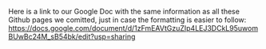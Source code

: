 Here is a link to our Google Doc with the same information as all these Github pages we comitted, just in case the formatting is easier to follow:
https://docs.google.com/document/d/1zFmEAVtGzuZIp4LEJ3DCkL95uwomBUwBc24M_sB54bk/edit?usp=sharing
